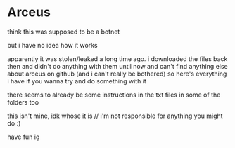 # Arceus
think this was supposed to be a botnet

but i have no idea how it works 

apparently it was stolen/leaked a long time ago. i downloaded the files back then and didn't do anything with them until now and can't find anything else about arceus on github (and i can't really be bothered) so here's everything i have if you wanna try and do something with it

there seems to already be some instructions in the txt files in some of the folders too

this isn't mine, idk whose it is // i'm not responsible for anything you might do :)

have fun ig
